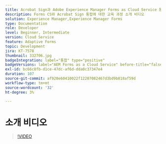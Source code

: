 ```yaml
---
title: Acrobat Sign과 Adobe Experience Manager Forms as Cloud Service 통합
description: Forms CS와 Acrobat Sign 통합에 대한 교육 과정 소개 비디오
solution: Experience Manager,Experience Manager Forms
type: Documentation
role: Developer
level: Beginner, Intermediate
version: Cloud Service
feature: Adaptive Forms
topic: Development
jira: KT-7578
thumbnail: 332706.jpg
badgeIntegration: label="통합" type="positive"
badgeVersions: label="AEM Forms as a Cloud Service" before-title="false"
exl-id: bc66c8fb-d1ce-47dc-af6d-dda0c37347e4
duration: 107
source-git-commit: af928e60410022f12207082467d3bd9b818af59d
workflow-type: tm+mt
source-wordcount: '32'
ht-degree: 3%

---
```


# 소개 비디오


>[!VIDEO](https://video.tv.adobe.com/v/332706?quality=12&learn=on)
